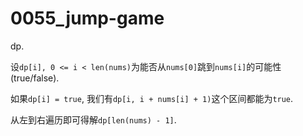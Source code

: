 # 0055_jump-game

dp.

设`dp[i], 0 <= i < len(nums)`为能否从`nums[0]`跳到`nums[i]`的可能性(true/false).

如果`dp[i] = true`, 我们有`dp[i, i + nums[i] + 1)`这个区间都能为`true`.

从左到右遍历即可得解`dp[len(nums) - 1]`.
